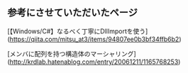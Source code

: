 ## 参考にさせていただいたページ


[【Windows/C#】なるべく丁寧にDllImportを使う] (https://qiita.com/mitsu_at3/items/94807ee0b3bf34ffb6b2)

[メンバに配列を持つ構造体のマーシャリング] (http://krdlab.hatenablog.com/entry/20061211/1165768253)
